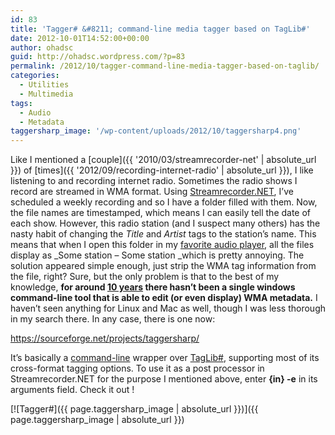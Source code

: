 ```yaml
---
id: 83
title: 'Tagger# &#8211; command-line media tagger based on TagLib#'
date: 2012-10-01T14:52:00+00:00
author: ohadsc
guid: http://ohadsc.wordpress.com/?p=83
permalink: /2012/10/tagger-command-line-media-tagger-based-on-taglib/
categories:
  - Utilities
  - Multimedia
tags:
  - Audio
  - Metadata
taggersharp_image: '/wp-content/uploads/2012/10/taggersharp4.png'
---
```

Like I mentioned a [couple]({{ '2010/03/streamrecorder-net' | absolute_url }}) of [times]({{ '2012/09/recording-internet-radio' | absolute_url }}), I like listening to and recording internet radio. Sometimes the radio shows I record are streamed in WMA format. Using [Streamrecorder.NET](https://sourceforge.net/projects/streamrecnet/), I&#8217;ve scheduled a weekly recording and so I have a folder filled with them. Now, the file names are timestamped, which means I can easily tell the date of each show. However, this radio station (and I suspect many others) has the nasty habit of changing the _Title_ and _Artist_ tags to the station&#8217;s name. This means that when I open this folder in my [favorite audio player](https://www.foobar2000.org/), all the files display as _Some station &#8211; Some station _which is pretty annoying. The solution appeared simple enough, just strip the WMA tag information from the file, right? Sure, but the only problem is that to the best of my knowledge, **for around [10 years](https://www.un4seen.com/forum/?topic=1963.0) there hasn&#8217;t been a single windows command-line tool that is able to edit (or even display) WMA metadata.** I haven&#8217;t seen anything for Linux and Mac as well, though I was less thorough in my search there. In any case, there is one now:

<https://sourceforge.net/projects/taggersharp/>

It&#8217;s basically a [command-line](http://www.ndesk.org/Options) wrapper over [TagLib#](https://github.com/mono/taglib-sharp), supporting most of its cross-format tagging options. To use it as a post processor in Streamrecorder.NET for the purpose I mentioned above, enter **{in} -e** in its arguments field. Check it out !

[![Tagger#]({{ page.taggersharp_image | absolute_url }})]({{ page.taggersharp_image | absolute_url }})